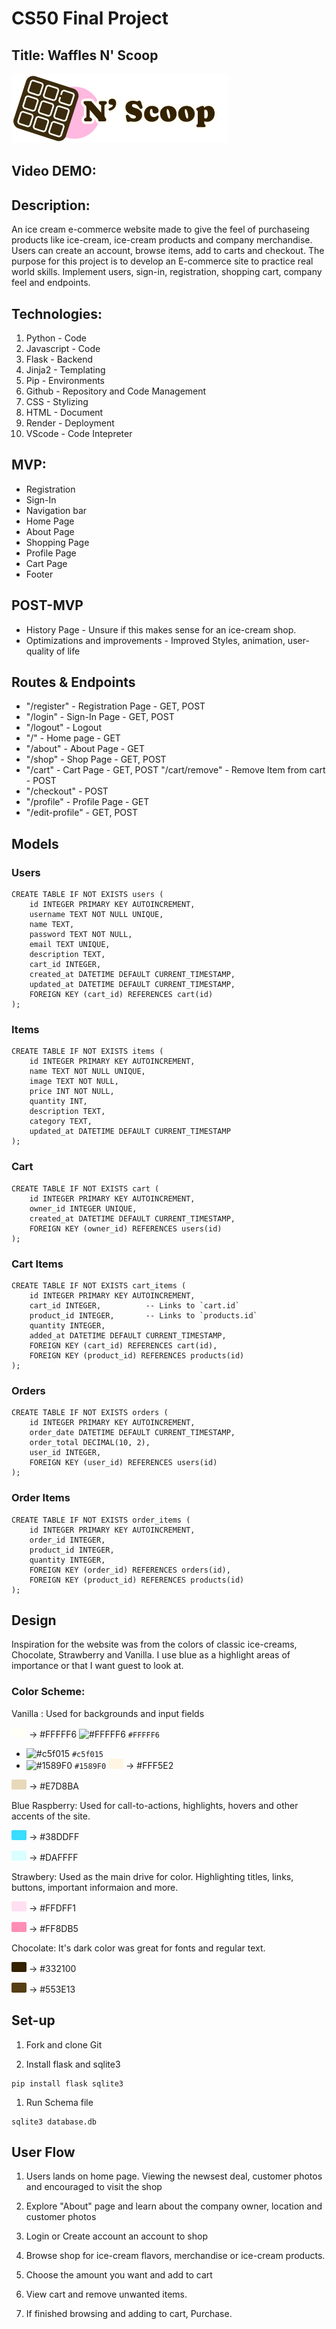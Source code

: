 # CS50 Final Project

## Title: Waffles N' Scoop

<img src="./static/images/Product_Photos/Waffle_N_Scoop_logo.png">

## Video DEMO:

## Description:

An ice cream e-commerce website made to give the feel of purchaseing products like ice-cream, ice-cream products and company merchandise.
Users can create an account, browse items, add to carts and checkout.
The purpose for this project is to develop an E-commerce site to practice real world skills. Implement users, sign-in, registration, shopping cart, company feel and endpoints.

## Technologies:

1. Python - Code
1. Javascript - Code
1. Flask - Backend
1. Jinja2 - Templating
1. Pip - Environments
1. Github - Repository and Code Management
1. CSS - Stylizing
1. HTML - Document
1. Render - Deployment
1. VScode - Code Intepreter

## MVP:

- Registration
- Sign-In
- Navigation bar
- Home Page
- About Page
- Shopping Page
- Profile Page
- Cart Page
- Footer

## POST-MVP

- History Page - Unsure if this makes sense for an ice-cream shop.
- Optimizations and improvements - Improved Styles, animation, user-quality of life

## Routes & Endpoints

- "/register" - Registration Page - GET, POST
- "/login" - Sign-In Page - GET, POST
- "/logout" - Logout
- "/" - Home page - GET
- "/about" - About Page - GET
- "/shop" - Shop Page - GET, POST
- "/cart" - Cart Page - GET, POST
  "/cart/remove" - Remove Item from cart - POST
- "/checkout" - POST
- "/profile" - Profile Page - GET
- "/edit-profile" - GET, POST

## Models

### Users

```
CREATE TABLE IF NOT EXISTS users (
    id INTEGER PRIMARY KEY AUTOINCREMENT,
    username TEXT NOT NULL UNIQUE,
    name TEXT,
    password TEXT NOT NULL,
    email TEXT UNIQUE,
    description TEXT,
    cart_id INTEGER,
    created_at DATETIME DEFAULT CURRENT_TIMESTAMP,
    updated_at DATETIME DEFAULT CURRENT_TIMESTAMP,
    FOREIGN KEY (cart_id) REFERENCES cart(id)
);
```

### Items

```
CREATE TABLE IF NOT EXISTS items (
    id INTEGER PRIMARY KEY AUTOINCREMENT,
    name TEXT NOT NULL UNIQUE,
    image TEXT NOT NULL,
    price INT NOT NULL,
    quantity INT,
    description TEXT,
    category TEXT,
    updated_at DATETIME DEFAULT CURRENT_TIMESTAMP
);
```

### Cart

```
CREATE TABLE IF NOT EXISTS cart (
    id INTEGER PRIMARY KEY AUTOINCREMENT,
    owner_id INTEGER UNIQUE,
    created_at DATETIME DEFAULT CURRENT_TIMESTAMP,
    FOREIGN KEY (owner_id) REFERENCES users(id)
);
```

### Cart Items

```
CREATE TABLE IF NOT EXISTS cart_items (
    id INTEGER PRIMARY KEY AUTOINCREMENT,
    cart_id INTEGER,          -- Links to `cart.id`
    product_id INTEGER,       -- Links to `products.id`
    quantity INTEGER,
    added_at DATETIME DEFAULT CURRENT_TIMESTAMP,
    FOREIGN KEY (cart_id) REFERENCES cart(id),
    FOREIGN KEY (product_id) REFERENCES products(id)
);
```

### Orders

```
CREATE TABLE IF NOT EXISTS orders (
    id INTEGER PRIMARY KEY AUTOINCREMENT,
    order_date DATETIME DEFAULT CURRENT_TIMESTAMP,
    order_total DECIMAL(10, 2),
    user_id INTEGER,
    FOREIGN KEY (user_id) REFERENCES users(id)
);
```

### Order Items

```
CREATE TABLE IF NOT EXISTS order_items (
    id INTEGER PRIMARY KEY AUTOINCREMENT,
    order_id INTEGER,
    product_id INTEGER,
    quantity INTEGER,
    FOREIGN KEY (order_id) REFERENCES orders(id),
    FOREIGN KEY (product_id) REFERENCES products(id)
);
```

## Design

Inspiration for the website was from the colors of classic ice-creams, Chocolate, Strawberry and Vanilla.
I use blue as a highlight areas of importance or that I want guest to look at.

### Color Scheme:

Vanilla : Used for backgrounds and input fields

<span style="background-color: #FFFFF6; display: inline-block; width: 1.5rem; height: 1rem; border-radius: 2px"></span> &rarr; #FFFFF6
![#FFFFF6](https://placehold.co/15x15/FFFFF6/FFFFF6.png) `#FFFFF6`
- ![#c5f015](https://placehold.co/15x15/c5f015/c5f015.png) `#c5f015`
- ![#1589F0](https://placehold.co/15x15/1589F0/1589F0.png) `#1589F0`
<span style="background-color: #FFF5E2; display: inline-block; width: 1.5rem; height: 1rem; border-radius: 2px"></span> &rarr; #FFF5E2

<span style="background-color: #E7D8BA; display: inline-block; width: 1.5rem; height: 1rem; border-radius: 2px"></span> &rarr; #E7D8BA

Blue Raspberry: Used for call-to-actions, highlights, hovers and other accents of the site.

<span style="background-color: #38DDFF; display: inline-block; width: 1.5rem; height: 1rem; border-radius: 2px"></span> &rarr; #38DDFF

<span style="background-color: #DAFFFF; display: inline-block; width: 1.5rem; height: 1rem; border-radius: 2px"></span> &rarr; #DAFFFF

Strawbery: Used as the main drive for color. Highlighting titles, links, buttons, important informaion and more.

<span style="background-color: #FFDFF1; display: inline-block; width: 1.5rem; height: 1rem; border-radius: 2px"></span> &rarr; #FFDFF1

<span style="background-color: #FF8DB5; display: inline-block; width: 1.5rem; height: 1rem; border-radius: 2px"></span> &rarr; #FF8DB5

Chocolate: It's dark color was great for fonts and regular text.

<span style="background-color: #332100; display: inline-block; width: 1.5rem; height: 1rem; border-radius: 2px"></span> &rarr; #332100

<span style="background-color: #553E13; display: inline-block; width: 1.5rem; height: 1rem; border-radius: 2px"></span> &rarr; #553E13

## Set-up

1. Fork and clone Git

1. Install flask and sqlite3

```
pip install flask sqlite3
```

1. Run Schema file

```
sqlite3 database.db
```

## User Flow

1. Users lands on home page. Viewing the newsest deal, customer photos and encouraged to visit the shop

1. Explore "About" page and learn about the company owner, location and customer photos

1. Login or Create account an account to shop

1. Browse shop for ice-cream flavors, merchandise or ice-cream products.

1. Choose the amount you want and add to cart

1. View cart and remove unwanted items.

1. If finished browsing and adding to cart, Purchase.
